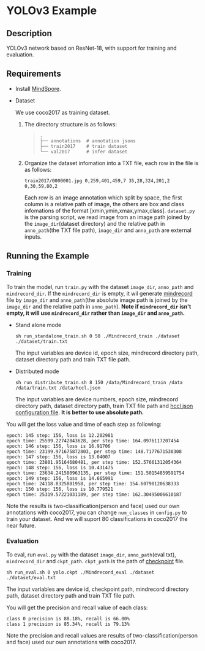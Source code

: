 # YOLOv3 Example

## Description

YOLOv3 network based on ResNet-18, with support for training and evaluation.

## Requirements

- Install [MindSpore](https://www.mindspore.cn/install/en).

- Dataset

    We use coco2017 as training dataset.

    1. The directory structure is as follows:
        > ```
        > .
        > ├── annotations  # annotation jsons
        > ├── train2017    # train dataset
        > └── val2017      # infer dataset
        > ```

    2. Organize the dataset infomation into a TXT file, each row in the file is as follows:

        ```
        train2017/0000001.jpg 0,259,401,459,7 35,28,324,201,2 0,30,59,80,2
        ```

        Each row is an image annotation which split by space, the first column is a relative path of image, the others are box and class infomations of the format [xmin,ymin,xmax,ymax,class]. `dataset.py` is the parsing script, we read image from an image path joined by the `image_dir`(dataset directory) and the relative path in `anno_path`(the TXT file path), `image_dir` and `anno_path` are external inputs.


## Running the Example

### Training

To train the model, run `train.py` with the dataset `image_dir`, `anno_path` and `mindrecord_dir`. If the `mindrecord_dir` is empty, it wil generate [mindrecord](https://www.mindspore.cn/tutorial/en/master/use/data_preparation/converting_datasets.html) file by `image_dir` and `anno_path`(the absolute image path is joined by the `image_dir` and the relative path in `anno_path`). **Note if `mindrecord_dir` isn't empty, it will use `mindrecord_dir` rather than `image_dir` and `anno_path`.**

- Stand alone mode

    ```
    sh run_standalone_train.sh 0 50 ./Mindrecord_train ./dataset ./dataset/train.txt

    ```

    The input variables are device id, epoch size, mindrecord directory path, dataset directory path and train TXT file path.


- Distributed mode

    ```
    sh run_distribute_train.sh 8 150 /data/Mindrecord_train /data /data/train.txt /data/hccl.json
    ```

    The input variables are device numbers, epoch size, mindrecord directory path, dataset directory path, train TXT file path and [hccl json configuration file](https://gitee.com/mindspore/mindspore/tree/master/model_zoo/utils/hccl_tools). **It is better to use absolute path.**

You will get the loss value and time of each step as following:

```
epoch: 145 step: 156, loss is 12.202981
epoch time: 25599.22742843628, per step time: 164.0976117207454
epoch: 146 step: 156, loss is 16.91706
epoch time: 23199.971675872803, per step time: 148.7177671530308
epoch: 147 step: 156, loss is 13.04007
epoch time: 23801.95164680481, per step time: 152.57661312054364
epoch: 148 step: 156, loss is 10.431475
epoch time: 23634.241580963135, per step time: 151.50154859591754
epoch: 149 step: 156, loss is 14.665991
epoch time: 24118.8325881958, per step time: 154.60790120638333 
epoch: 150 step: 156, loss is 10.779521
epoch time: 25319.57221031189, per step time: 162.30495006610187
```

Note the results is two-classification(person and face) used our own annotations with coco2017, you can change `num_classes` in `config.py` to train your dataset. And we will suport 80 classifications in coco2017 the near future.

### Evaluation

To eval, run `eval.py` with the dataset `image_dir`, `anno_path`(eval txt), `mindrecord_dir` and `ckpt_path`. `ckpt_path` is the path of [checkpoint](https://www.mindspore.cn/tutorial/en/master/use/saving_and_loading_model_parameters.html) file.

```
sh run_eval.sh 0 yolo.ckpt ./Mindrecord_eval ./dataset ./dataset/eval.txt
```

The input variables are device id, checkpoint path, mindrecord directory path, dataset directory path and train TXT file path.

You will get the precision and recall value of each class:

```
class 0 precision is 88.18%, recall is 66.00%
class 1 precision is 85.34%, recall is 79.13%
```

Note the precision and recall values are results of two-classification(person and face) used our own annotations with coco2017.


